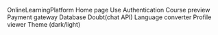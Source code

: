 OnlineLearningPlatform
Home page Use Authentication Course preview Payment gateway Database Doubt(chat API) Language converter Profile viewer Theme (dark/light)
